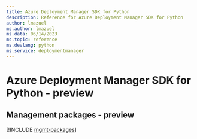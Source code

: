 ```yaml
---
title: Azure Deployment Manager SDK for Python
description: Reference for Azure Deployment Manager SDK for Python
author: lmazuel
ms.author: lmazuel
ms.data: 06/14/2023
ms.topic: reference
ms.devlang: python
ms.service: deploymentmanager
---
```

# Azure Deployment Manager SDK for Python - preview

## Management packages - preview
[!INCLUDE [mgmt-packages](deployment-manager-mgmt-index.md)]
